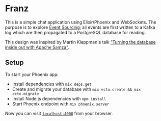 # Franz

This is a simple chat application using Elixir/Phoenix and WebSockets. The purpose is to explore [Event Sourcing](http://martinfowler.com/eaaDev/EventSourcing.html); all events are first written to a Kafka log which are then propagated to a PostgreSQL database for reading.

This design was inspired by Martin Kleppman's talk ["Turning the database inside out with Apache Samza"](https://www.youtube.com/watch?v=fU9hR3kiOK0).


## Setup

To start your Phoenix app:

  * Install dependencies with `mix deps.get`
  * Create and migrate your database with `mix ecto.create && mix ecto.migrate`
  * Install Node.js dependencies with `npm install`
  * Start Phoenix endpoint with `mix phoenix.server`

Now you can visit [`localhost:4000`](http://localhost:4000) from your browser.

